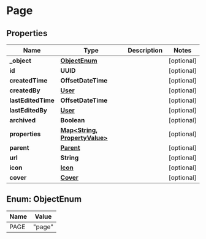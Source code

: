 

# Page


## Properties

| Name | Type | Description | Notes |
|------------ | ------------- | ------------- | -------------|
|**_object** | [**ObjectEnum**](#ObjectEnum) |  |  [optional] |
|**id** | **UUID** |  |  [optional] |
|**createdTime** | **OffsetDateTime** |  |  [optional] |
|**createdBy** | [**User**](User.md) |  |  [optional] |
|**lastEditedTime** | **OffsetDateTime** |  |  [optional] |
|**lastEditedBy** | [**User**](User.md) |  |  [optional] |
|**archived** | **Boolean** |  |  [optional] |
|**properties** | [**Map&lt;String, PropertyValue&gt;**](PropertyValue.md) |  |  [optional] |
|**parent** | [**Parent**](Parent.md) |  |  [optional] |
|**url** | **String** |  |  [optional] |
|**icon** | [**Icon**](Icon.md) |  |  [optional] |
|**cover** | [**Cover**](Cover.md) |  |  [optional] |



## Enum: ObjectEnum

| Name | Value |
|---- | -----|
| PAGE | &quot;page&quot; |



